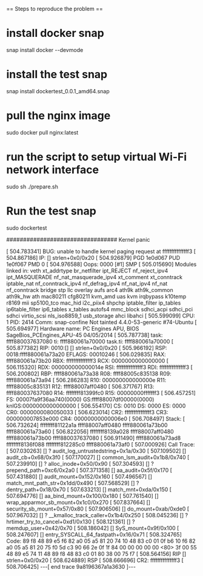 == Steps to reproduce the problem ==

# install docker snap
snap install docker --devmode

# install the test snap
snap install dockertest_0.0.1_amd64.snap

# pull the nginx image
sudo docker pull nginx:latest

# run the script to setup virtual Wi-Fi network interface
sudo sh ./prepare.sh

# Run the test snap
sudo dockertest

#################################
Kernel panic

[  504.783341] BUG: unable to handle kernel paging request at fffffffffffffff3
[  504.867186] IP: [<ffffffff813fe6c0>] strlen+0x0/0x20
[  504.926879] PGD 1e0d067 PUD 1e0f067 PMD 0 
[  504.976588] Oops: 0000 [#1] SMP 
[  505.015690] Modules linked in: veth xt_addrtype br_netfilter ipt_REJECT nf_reject_ipv4 ipt_MASQUERADE nf_nat_masquerade_ipv4 xt_comment xt_conntrack iptable_nat nf_conntrack_ipv4 nf_defrag_ipv4 nf_nat_ipv4 nf_nat nf_conntrack bridge stp llc overlay aufs arc4 ath9k ath9k_common ath9k_hw ath mac80211 cfg80211 kvm_amd uas kvm irqbypass k10temp r8169 mii sp5100_tco mac_hid i2c_piix4 shpchp iptable_filter ip_tables ip6table_filter ip6_tables x_tables autofs4 mmc_block sdhci_acpi sdhci_pci sdhci virtio_scsi nls_iso8859_1 usb_storage ahci libahci
[  505.599099] CPU: 1 PID: 2414 Comm: snap-confine Not tainted 4.4.0-53-generic #74-Ubuntu
[  505.694977] Hardware name: PC Engines APU, BIOS SageBios_PCEngines_APU-45 04/05/2014
[  505.787738] task: ffff880037637080 ti: ffff880061a70000 task.ti: ffff880061a70000
[  505.877382] RIP: 0010:[<ffffffff813fe6c0>]  [<ffffffff813fe6c0>] strlen+0x0/0x20
[  505.966192] RSP: 0018:ffff880061a73a20  EFLAGS: 00010246
[  506.029835] RAX: ffff880061a73b20 RBX: fffffffffffffff3 RCX: 0000000000000000
[  506.115320] RDX: 000000000000014e RSI: fffffffffffffff3 RDI: fffffffffffffff3
[  506.200802] RBP: ffff880061a73a38 R08: ffff88005c835138 R09: ffff880061a73a94
[  506.286283] R10: 000000000000000e R11: ffff88005c835131 R12: ffff88007aff0480
[  506.371767] R13: ffff880037637080 R14: ffffffff81399fc0 R15: 00000000fffffff3
[  506.457251] FS:  00007fa9f36aa740(0000) GS:ffff88007df00000(0000) knlGS:0000000000000000
[  506.554170] CS:  0010 DS: 0000 ES: 0000 CR0: 0000000080050033
[  506.623014] CR2: fffffffffffffff3 CR3: 000000007853e000 CR4: 00000000000006e0
[  506.708497] Stack:
[  506.732624]  ffffffff81122a1a ffff88007aff0480 ffff880061a73b00 ffff880061a73a60
[  506.822056]  ffffffff8139a028 ffff88007aff0480 ffff880061a73b00 ffff880037637080
[  506.911490]  ffff880061a73ad8 ffffffff8136f088 ffffffff812285c0 ffff880061a73af0
[  507.000926] Call Trace:
[  507.030263]  [<ffffffff81122a1a>] ? audit_log_untrustedstring+0x1a/0x30
[  507.109502]  [<ffffffff8139a028>] audit_cb+0x68/0x3f0
[  507.170027]  [<ffffffff8136f088>] common_lsm_audit+0x1b8/0x740
[  507.239910]  [<ffffffff812285c0>] ? alloc_inode+0x50/0x90
[  507.304593]  [<ffffffff812265b6>] ? prepend_path+0xc6/0x2a0
[  507.371358]  [<ffffffff8138161f>] aa_audit+0x5f/0x170
[  507.431880]  [<ffffffff81399fb2>] audit_mount+0x152/0x160
[  507.496567]  [<ffffffff8139a67d>] match_mnt_path_str+0x1dd/0x490
[  507.568529]  [<ffffffff812278b8>] ? dentry_path+0x18/0x70
[  507.633213]  [<ffffffff8139aa0a>] match_mnt+0xda/0x150
[  507.694776]  [<ffffffff8139b280>] aa_bind_mount+0x100/0x180
[  507.761540]  [<ffffffff813903e0>] wrap_apparmor_sb_mount+0x1c0/0x270
[  507.837664]  [<ffffffff81345db7>] security_sb_mount+0x57/0x80
[  507.906506]  [<ffffffff8123029b>] do_mount+0xab/0xde0
[  507.967032]  [<ffffffff811efd74>] ? __kmalloc_track_caller+0x1b4/0x250
[  508.045236]  [<ffffffff810ef581>] ? hrtimer_try_to_cancel+0xd1/0x130
[  508.121361]  [<ffffffff811acc72>] ? memdup_user+0x42/0x70
[  508.186042]  [<ffffffff812312ff>] SyS_mount+0x9f/0x100
[  508.247607]  [<ffffffff81836072>] entry_SYSCALL_64_fastpath+0x16/0x71
[  508.324765] Code: 89 f8 48 89 e5 f6 82 a0 05 a5 81 20 74 10 48 83 c0 01 0f b6 10 f6 82 a0 05 a5 81 20 75 f0 5d c3 90 66 2e 0f 1f 84 00 00 00 00 00 <80> 3f 00 55 48 89 e5 74 11 48 89 f8 48 83 c0 01 80 38 00 75 f7 
[  508.564156] RIP  [<ffffffff813fe6c0>] strlen+0x0/0x20
[  508.624889]  RSP <ffff880061a73a20>
[  508.666696] CR2: fffffffffffffff3
[  508.706425] ---[ end trace 9a8196367a1a3630 ]---

